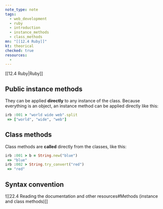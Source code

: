 ```yaml
---
note_type: note
tags:
  - web_development
  - ruby
  - introduction
  - instance_methods
  - class_methods
mn: "[[12.4 Ruby]]"
kt: theorical
checked: true
resources:
  -
---
```

[[12.4 Ruby|Ruby]]

## Public instance methods
They can be applied **directly** to any instance of the class. Because everything is an object, an instance method can be applied directly like this: 

```ruby
irb :001 > "world wide web".split
 => ["world", "wide", "web"]
```

## Class methods
Class methods are **called** directly from the classes, like this:

```ruby
irb :001 > b = String.new("blue")
 => "blue"
irb :002 > String.try_convert("red")
 => "red"
```

## Syntax convention
![[22.4 Reading the documentation and other resources#Methods (instance and class methods)]]